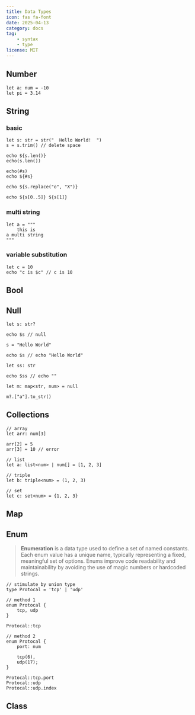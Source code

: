```yaml
---
title: Data Types
icon: fas fa-font
date: 2025-04-13
category: docs
tag: 
    - syntax
    - type
license: MIT
---
```


## Number
```hulo
let a: num = -10
let pi = 3.14
```

## String

### basic
```hulo
let s: str = str("  Hello World!  ")
s = s.trim() // delete space

echo ${s.len()}
echo(s.len())

echo(#s)
echo ${#s}

echo ${s.replace("o", "X")}

echo ${s[0..5]} ${s[1]}
```

### multi string
```hulo
let a = """ 
    this is 
a multi string
"""
```

### variable substitution
```hulo
let c = 10
echo "c is $c" // c is 10
```

## Bool

## Null
```hulo
let s: str?

echo $s // null

s = "Hello World"

echo $s // echo "Hello World"

let ss: str

echo $ss // echo ""

let m: map<str, num> = null

m?.["a"].to_str()
```

## Collections
```hulo
// array
let arr: num[3]

arr[2] = 5
arr[3] = 10 // error

// list
let a: list<num> | num[] = [1, 2, 3]

// triple
let b: triple<num> = (1, 2, 3)

// set
let c: set<num> = {1, 2, 3}
```

## Map

## Enum

>**Enumeration** is a data type used to define a set of named constants. Each enum value has a unique name, typically representing a fixed, meaningful set of options. Enums improve code readability and maintainability by avoiding the use of magic numbers or hardcoded strings.

```hulo
// stimulate by union type
type Protocal = 'tcp' | 'udp'

// method 1
enum Protocal {
    tcp, udp
}

Protocal::tcp

// method 2
enum Protocal {
    port: num

    tcp(6),
    udp(17);
}

Protocal::tcp.port
Protocal::udp
Protocal::udp.index
```

## Class
